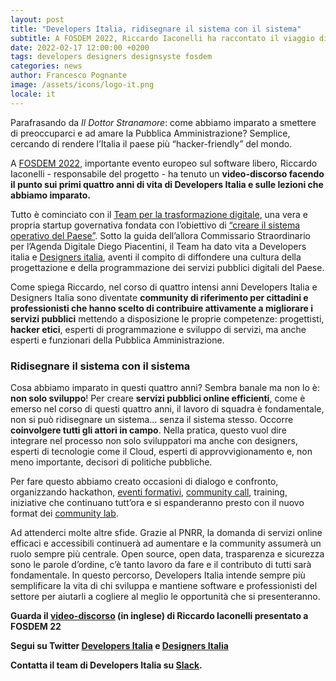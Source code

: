 ```yaml
---
layout: post
title: "Developers Italia, ridisegnare il sistema con il sistema"
subtitle: A FOSDEM 2022, Riccardo Iaconelli ha raccontato il viaggio di Developers Italia dalla sua nascita fino a oggi 
date: 2022-02-17 12:00:00 +0200
tags: developers designers designsyste fosdem
categories: news
author: Francesco Pognante
image: /assets/icons/logo-it.png
locale: it
---
```

Parafrasando da *Il Dottor Stranamore*: come abbiamo imparato a smettere di preoccuparci e ad amare la Pubblica Amministrazione? Semplice, cercando di rendere l’Italia il paese più “hacker-friendly” del mondo.

A [FOSDEM 2022](https://fosdem.org/2022/), importante evento europeo sul software libero, Riccardo Iaconelli - responsabile del progetto - ha tenuto un **video-discorso facendo il punto sui primi quattro anni di vita di Developers Italia e sulle lezioni che abbiamo imparato.**

Tutto è cominciato con il [Team per la trasformazione digitale](https://teamdigitale.governo.it/), una vera e propria startup governativa fondata con l’obiettivo di [“creare il sistema operativo del Paese”](https://medium.com/team-per-la-trasformazione-digitale/nuovo-sistema-operativo-paese-competenze-tecnologiche-programmi-be0d71b3f84b). Sotto la guida dell’allora Commissario Straordinario per l’Agenda Digitale Diego Piacentini, il Team ha dato vita a Developers italia e [Designers italia](https://designers.italia.it/), aventi il compito di diffondere una cultura della progettazione  e della programmazione dei servizi pubblici digitali del Paese.

Come spiega Riccardo, nel corso di quattro intensi anni Developers Italia e Designers Italia sono diventate **community di riferimento per cittadini e professionisti che hanno scelto di contribuire attivamente a migliorare i servizi pubblici** mettendo a disposizione le proprie competenze: progettisti, **hacker etici**, esperti di programmazione e sviluppo di servizi, ma anche esperti e funzionari della Pubblica Amministrazione.

### Ridisegnare il sistema con il sistema

Cosa abbiamo imparato in questi quattro anni? Sembra banale ma non lo è: **non solo sviluppo**! Per creare **servizi pubblici online efficienti**, come è emerso nel corso di questi quattro anni, il lavoro di squadra è fondamentale, non si può ridisegnare un sistema… senza il sistema stesso. Occorre **coinvolgere tutti gli attori in campo**. Nella pratica, questo vuol dire integrare nel processo non solo sviluppatori ma anche con designers, esperti di tecnologie come il Cloud, esperti di approvvigionamento e, non meno importante, decisori di politiche pubbliche.

Per fare questo abbiamo creato occasioni di dialogo e confronto, organizzando hackathon, [eventi formativi](http://eventipa.formez.it/node/328513), [community call](https://developers.italia.it/it/news/2021/06/10/la-community-si-ritrova), training, iniziative che continuano tutt’ora e si espanderanno presto con il nuovo format dei [community lab](https://developers.italia.it/it/news/2022/02/11/community-lab-strumenti).

Ad attenderci molte altre sfide. Grazie al PNRR, la domanda di servizi online efficaci e accessibili continuerà ad aumentare e la community assumerà un ruolo sempre più centrale. Open source, open data, trasparenza e sicurezza sono le parole d’ordine, c’è tanto lavoro da fare e il contributo di tutti sarà fondamentale. In questo percorso, Developers Italia intende sempre più semplificare la vita di chi sviluppa e mantiene software e professionisti del settore per aiutarli a cogliere al meglio le opportunità che si presenteranno.  

**Guarda il [video-discorso](https://fosdem.org/2022/schedule/event/developers_italia/) (in inglese) di Riccardo Iaconelli presentato a FOSDEM 22**

**Segui su Twitter [Developers Italia](https://twitter.com/developersITA) e [Designers Italia](https://twitter.com/DesignersITA)**

**Contatta il team di Developers Italia su [Slack](developersitalia.slack.com).**
